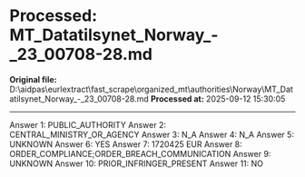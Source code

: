 # Processed: MT_Datatilsynet_Norway_-_23_00708-28.md

**Original file:** D:\aidpas\eurlextract\fast_scrape\organized_mt\authorities\Norway\MT_Datatilsynet_Norway_-_23_00708-28.md
**Processed at:** 2025-09-12 15:30:05

---

Answer 1: PUBLIC_AUTHORITY
Answer 2: CENTRAL_MINISTRY_OR_AGENCY
Answer 3: N_A
Answer 4: N_A
Answer 5: UNKNOWN
Answer 6: YES
Answer 7: 1720425 EUR
Answer 8: ORDER_COMPLIANCE;ORDER_BREACH_COMMUNICATION
Answer 9: UNKNOWN
Answer 10: PRIOR_INFRINGER_PRESENT
Answer 11: NO